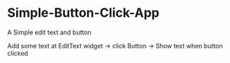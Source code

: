# Simple-Button-Click-App
A Simple edit text and button

Add some text at EditText widget -> click Button -> Show text when button clicked
